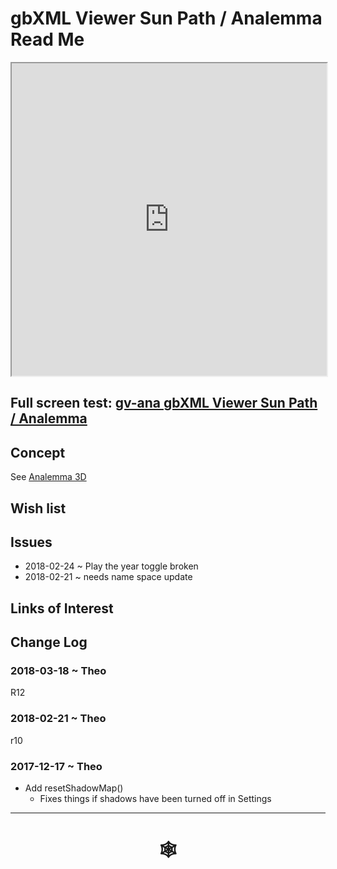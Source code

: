 <span style=display:none; >[You are now in a GitHub source code view - click this link to view Read Me file as a web page]( http://www.ladybug.tools/spider/index.html#gbxml-viewer/r12/gv-ana/README.md "View file as a web page." ) </span>

# gbXML Viewer Sun Path / Analemma Read Me


<iframe class=iframeReadMe src=http://www.ladybug.tools/spider/gbxml-viewer/r12/gv-ana/gv-ana.html width=100% height=500px >Iframes are not displayed on github.com</iframe>


## Full screen test: [gv-ana gbXML Viewer Sun Path / Analemma]( http://www.ladybug.tools/spider/gbxml-viewer/r12/gv-ana/gv-ana.html )




## Concept

See [Analemma 3D]( http://www.ladybug.tools/spider/index.html#analemma3d/README.md )


## Wish list



## Issues

* 2018-02-24 ~ Play the year toggle broken
* 2018-02-21 ~ needs name space update


## Links of Interest



## Change Log


### 2018-03-18 ~ Theo

R12

### 2018-02-21 ~ Theo

r10

### 2017-12-17 ~ Theo

* Add resetShadowMap()
	* Fixes things if shadows have been turned off in Settings


***


# <center title="hello!" ><a href=javascript:window.scrollTo(0,0); style=text-decoration:none; > &#x1f578; </a></center>



